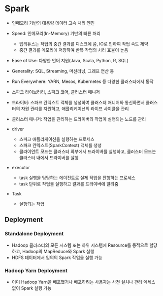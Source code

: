 # Spark

- 인메모리 기반의 대용량 데이터 고속 처리 엔진
- Speed: 인메모리(In-Memory) 기반의 빠른 처리
  - 맵리듀스는 작업의 중간 결과를 디스크에 씀, IO로 인하여 작업 속도 제약
  - 중간 결과를 메모리에 저장하여 반복 작업의 처리 효율이 높음
- Ease of Use: 다양한 언어 지원(Java, Scala, Python, R, SQL)
- Generality: SQL, Streaming, 머신러닝, 그래프 연산 등
- Run Everywhere: YARN, Mesos, Kubernetes 등 다양한 클러스터에서 동작
- 스파크 라이브러리, 스파크 코어, 클러스터 매니저
- 드라이버: 스파크 컨텍스트 객체를 생성하여 클러스터 매니저와 통신하면서 클러스터의 자원 관리를 지원하고, 애플리케이션의 라이프 사이클을 관리
- 클러스터 매니저: 작업을 관리하는 드라이버와 작업이 실행되는 노드를 관리
- driver
  - 스파크 애플리케이션을 실행하는 프로세스
  - 스파크 컨텍스트(SparkContext) 객체를 생성
  - 클라이언트 모드는 클러스터 외부에서 드라이버를 실행하고, 클러스터 모드는 클러스터 내에서 드라이버를 실행
- executor
  - task 실행을 담당하는 에이전트로 실제 작업을 진행하는 프로세스
  - task 단위로 작업을 실행하고 결과를 드라이버에 알려줌

- Task
  - 실행되는 작업

## Deployment
### Standalone Deployment
- Hadoop 클러스터의 모든 시스템 또는 하위 시스템에 Resource를 동적으로 할당하고, Hadoop의 MapReduce와 Spark 실행
- HDFS 데이터에서 임의의 Spark 작업을 실행 가능

### Hadoop Yarn Deployment
- 이미 Hadoop Yarn을 배포했거나 배포하려는 사용자는 사전 설치나 관리 엑세스 없이 Spark 실행 가능
